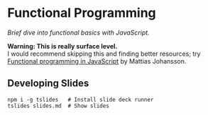 # Functional Programming

_Brief dive into functional basics with JavaScript._

**Warning: This is really surface level.**  
I would recommend skipping this and finding better resources; try [Functional programming in JavaScript](https://www.youtube.com/playlist?list=PL0zVEGEvSaeEd9hlmCXrk5yUyqUag-n84) by Mattias Johansson.

## Developing Slides

```shell
npm i -g tslides   # Install slide deck runner
tslides slides.md  # Show slides
```
